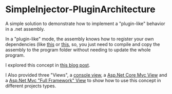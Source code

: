 # SimpleInjector-PluginArchitecture
A simple solution to demonstrate how to implement a "plugin-like" behavior in a .net assembly.

In a "plugin-like" mode, the assembly knows how to register your own dependencies (like <a href="https://github.com/Ewerton/PluginArchitecture/blob/master/Data/DependencyInjectionPackage.cs" target="_blank">this</a> or <a href="https://github.com/Ewerton/PluginArchitecture/blob/master/Business/DependencyInjectionPackage.cs" target="_blank">this</a>, so, you just need to compile and copy the assembly to the program folder without needing to update the whole program.

I explored this concept in <a href="https://dev.to/ewernet/where-and-how-register-our-dependencies-1g78-temp-slug-5502486?preview=be68a73aae4f7a41cf16c3c1bdd2f8f1980e2d9d4eba8f2bff7044aefd7ab74bc24038112eeb1af435b59b0625b0200e6b58401860cfc97c84cad6d4" target="_blank">this blog post</a>.

I Also provided three "Views", a <a href="https://github.com/Ewerton/SimpleInjector-PluginArchitecture/tree/master/ConsoleView" target="_blank">console view</a>, a <a href="https://github.com/Ewerton/PluginArchitecture/tree/master/AspNetCoreMvcWebView" target="_blank">Asp.Net Core Mvc View</a> and a <a href="https://github.com/Ewerton/PluginArchitecture/tree/master/AspNetMvcWebView" target="_blank">Asp.Net Mvc "Full Framework" View</a>
to show how to use this concept in different projects types.

